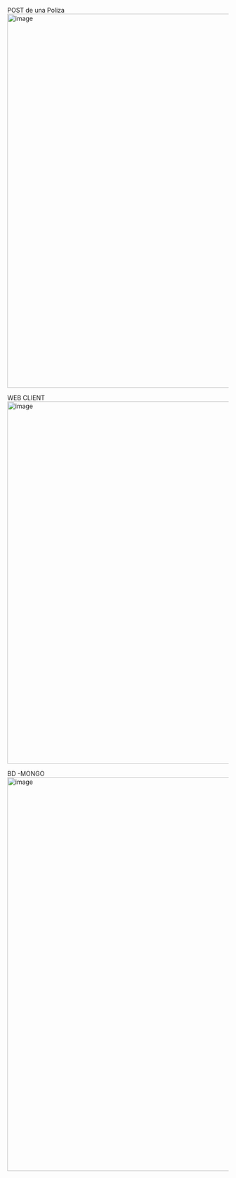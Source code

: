 POST de una Poliza 
<img width="1740" height="852" alt="image" src="https://github.com/user-attachments/assets/4b3cf959-7bbb-4f26-b584-bb2e03a56e14" />

WEB CLIENT
<img width="1901" height="825" alt="image" src="https://github.com/user-attachments/assets/145a4e02-741b-4179-ab1e-cded58336dd6" />

BD -MONGO
<img width="1532" height="897" alt="image" src="https://github.com/user-attachments/assets/b539dbea-7050-41df-97f2-1e615c8a524c" />

